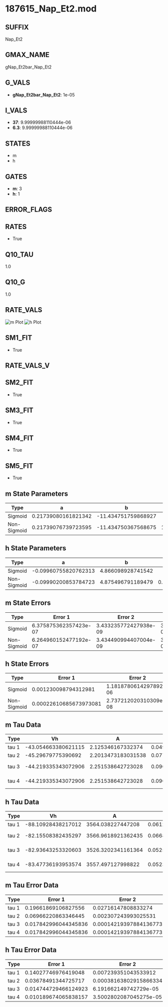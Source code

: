 # 187615_Nap_Et2.mod

## SUFFIX

Nap_Et2

## GMAX_NAME

gNap_Et2bar_Nap_Et2

## G_VALS

- **gNap_Et2bar_Nap_Et2**: 1e-05

## I_VALS

- **37**: 9.99999988110444e-06
- **6.3**: 9.99999988110444e-06

## STATES

- m
- h

## GATES

- **m**: 3
- **h**: 1

## ERROR_FLAGS


## RATES

- True

## Q10_TAU

1.0

## Q10_G

1.0

## RATE_VALS

![m Plot](/Users/pbozelos/Dropbox/icg-Chai-Panos/supermodels/output_markdown_files/Na/187615_Nap_Et2.mod/images/m.png)
![h Plot](/Users/pbozelos/Dropbox/icg-Chai-Panos/supermodels/output_markdown_files/Na/187615_Nap_Et2.mod/images/h.png)

## SM1_FIT

- True

## RATE_VALS_V

## SM2_FIT

- True

## SM3_FIT

- True

## SM4_FIT

- True

## SM5_FIT

- True

## m State Parameters

| Type | a | b | c | d |
| --- | --- | --- | --- | --- |
| Sigmoid | 0.21739080161821342 | -11.434751759868927 |
| Non-Sigmoid | 0.21739076739723595 | -11.434750367568675 | 1.0000000704854588 | -1.0338233045204158e-07 |

## h State Parameters

| Type | a | b | c | d |
| --- | --- | --- | --- | --- |
| Sigmoid | -0.09960755820762313 | 4.866098928741542 |
| Non-Sigmoid | -0.09990200853784723 | 4.875496791189479 | 0.9983280144315699 | -3.993728888009975e-05 |

## m State Errors

| Type | Error 1 | Error 2 | Error 3 |
| --- | --- | --- | --- |
| Sigmoid | 6.375875362357423e-07 | 3.433235772427938e-09 | 3.1614494655970986e-07 |
| Non-Sigmoid | 6.264960152477192e-07 | 3.434490994407004e-09 | 3.1064526516580005e-07 |

## h State Errors

| Type | Error 1 | Error 2 | Error 3 |
| --- | --- | --- | --- |
| Sigmoid | 0.001230098794312981 | 1.1818780614297892e-06 | 0.0009179882844671345 |
| Non-Sigmoid | 0.00022610685673973081 | 2.737212020310309e-08 | 0.0001687372156483474 |

## m Tau Data

| Type | Vh | A | b1 | b2 | c1 | c2 | d1 | d2 | e1 | e2 |
| --- | --- | --- | --- | --- | --- | --- | --- | --- | --- | --- |
| tau 1 | -43.054663380621115 | 2.125346167332374 | 0.04965346399162266 | 0.047512715890831066 |
| tau 2 | -45.29679775390692 | 2.2013473183031538 | 0.07777619168366925 | 0.0007748084549556166 | 0.05674357176587015 | -0.00025913152244083876 |
| tau 3 | -44.219335343072906 | 2.251538642723028 | 0.0907540226152395 | 0.0016427454942708269 | 1.2678953972581134e-05 | 0.06917254337581051 | -0.0006139863694408287 | 2.058592016555961e-06 |
| tau 4 | -44.219335343072906 | 2.251538642723028 | 0.0907540226152395 | 0.0016427454942708269 | 1.2678953972581134e-05 | 0.0 | 0.06917254337581051 | -0.0006139863694408287 | 2.058592016555961e-06 | 0.0 |

## h Tau Data

| Type | Vh | A | b1 | b2 | c1 | c2 | d1 | d2 | e1 | e2 |
| --- | --- | --- | --- | --- | --- | --- | --- | --- | --- | --- |
| tau 1 | -88.10928438217012 | 3564.038227447208 | 0.061284988079099226 | 0.017516883745588206 |
| tau 2 | -82.15508382435297 | 3566.9618921362435 | 0.06687490537849182 | 0.0018720194814913008 | 0.023571694148805594 | -5.637471166769751e-05 |
| tau 3 | -82.93643253320603 | 3526.3202341161364 | 0.05258558810617423 | 0.0022613201303871133 | 7.413392159257956e-05 | 0.0234035085786792 | -6.33104183180511e-05 | 5.131145541476335e-08 |
| tau 4 | -83.47736193953574 | 3557.497127998822 | 0.05230952591752115 | 0.0011704863759960963 | 7.373251702099383e-05 | 3.495053909247482e-06 | 0.023908200740788966 | -8.284710375308933e-05 | 2.7230938023413384e-07 | -7.240509444010256e-10 |

## m Tau Error Data

| Type | Error 1 | Error 2 | Error 3 |
| --- | --- | --- | --- |
| tau 1 | 0.19661869106827556 | 0.02716147808833274 | 0.09781304381470442 |
| tau 2 | 0.06966220863346445 | 0.002307243993025531 | 0.034655264096575794 |
| tau 3 | 0.017842996044345836 | 0.00014219397884136773 | 0.008876459020191277 |
| tau 4 | 0.017842996044345836 | 0.00014219397884136773 | 0.008876459020191277 |

## h Tau Error Data

| Type | Error 1 | Error 2 | Error 3 |
| --- | --- | --- | --- |
| tau 1 | 0.14027746976419048 | 0.007239351043533912 | 0.05887305551373346 |
| tau 2 | 0.03678491344725717 | 0.00038163802915866334 | 0.015438261433491356 |
| tau 3 | 0.014744729466124923 | 6.191662149742729e-05 | 0.006188215954090091 |
| tau 4 | 0.010189674065838157 | 3.5002802087045275e-05 | 0.004276504615840165 |

